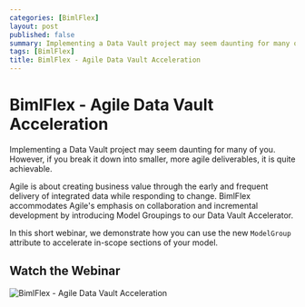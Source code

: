 ```yaml
---
categories: [BimlFlex]
layout: post
published: false
summary: Implementing a Data Vault project may seem daunting for many of you. However, if you break it down into smaller, more agile deliverables, it is quite achievable.
tags: [BimlFlex]
title: BimlFlex - Agile Data Vault Acceleration
---
```

# BimlFlex - Agile Data Vault Acceleration

Implementing a Data Vault project may seem daunting for many of you. However, if you break it down into smaller, more agile deliverables, it is quite achievable.

Agile is about creating business value through the early and frequent delivery of integrated data while responding to change. BimlFlex accommodates Agile's emphasis on collaboration and incremental development by introducing Model Groupings to our Data Vault Accelerator.

In this short webinar, we demonstrate how you can use the new `ModelGroup` attribute to accelerate in-scope sections of your model.

## Watch the Webinar

![BimlFlex - Agile Data Vault Acceleration](https://www.youtube.com/watch?v=79mOAVNaBSc?rel=0&autoplay=0)
